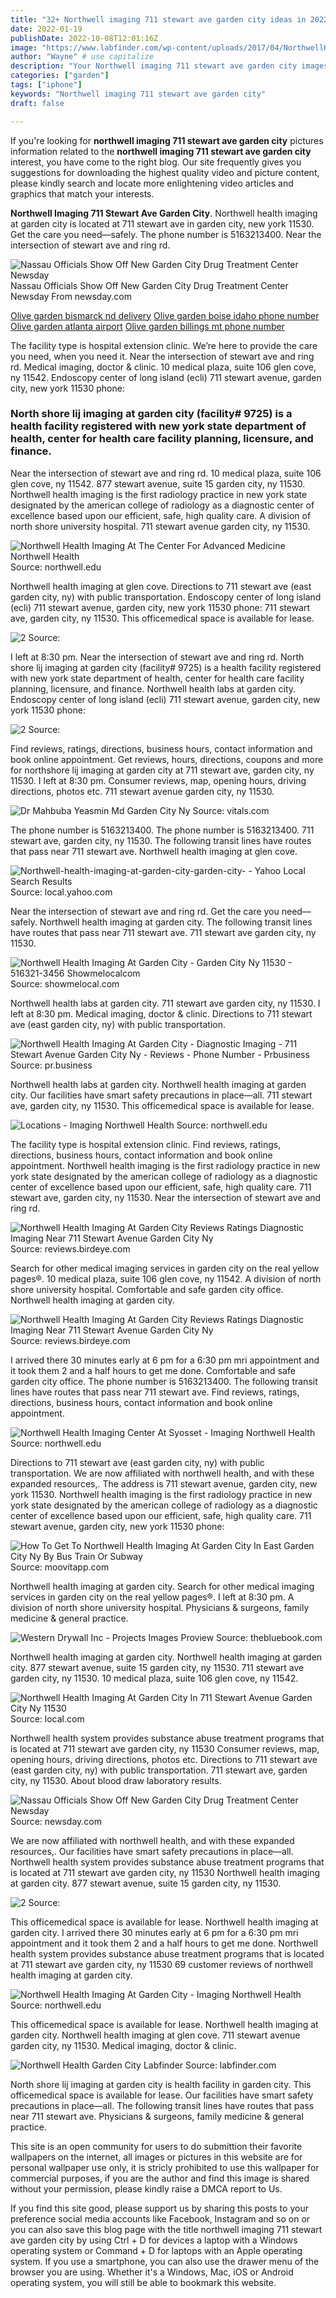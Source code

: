 ```yaml
---
title: "32+ Northwell imaging 711 stewart ave garden city ideas in 2022 "
date: 2022-01-19
publishDate: 2022-10-08T12:01:16Z
image: "https://www.labfinder.com/wp-content/uploads/2017/04/NorthwellHealth.png"
author: "Wayne" # use capitalize
description: "Your Northwell imaging 711 stewart ave garden city images are available. Northwell imaging 711 stewart ave garden city are a topic that is being searched for and liked by netizens now. You can Find and Download the Northwell imaging 711 stewart ave garden city files here. Find and Download all royalty-free photos."
categories: ["garden"]
tags: ["iphone"]
keywords: "Northwell imaging 711 stewart ave garden city"
draft: false

---
```


If you're looking for **northwell imaging 711 stewart ave garden city** pictures information related to the **northwell imaging 711 stewart ave garden city** interest, you have come to the right  blog.  Our site frequently  gives you  suggestions  for downloading  the highest  quality video and picture  content, please kindly search and locate more enlightening video articles and graphics  that match your interests.

**Northwell Imaging 711 Stewart Ave Garden City**. Northwell health imaging at garden city is located at 711 stewart ave in garden city, new york 11530. Get the care you need—safely. The phone number is 5163213400. Near the intersection of stewart ave and ring rd.

![Nassau Officials Show Off New Garden City Drug Treatment Center Newsday](https://cdn.newsday.com/polopoly_fs/1.14119170.1504834543!/httpImage/image.jpeg_gen/derivatives/landscape_1280/image.jpeg "Nassau Officials Show Off New Garden City Drug Treatment Center Newsday")
Nassau Officials Show Off New Garden City Drug Treatment Center Newsday From newsday.com

[Olive garden bismarck nd delivery](/olive-garden-bismarck-nd-delivery/)
[Olive garden boise idaho phone number](/olive-garden-boise-idaho-phone-number/)
[Olive garden atlanta airport](/olive-garden-atlanta-airport/)
[Olive garden billings mt phone number](/olive-garden-billings-mt-phone-number/)

The facility type is hospital extension clinic. We’re here to provide the care you need, when you need it. Near the intersection of stewart ave and ring rd. Medical imaging, doctor &amp; clinic. 10 medical plaza, suite 106 glen cove, ny 11542. Endoscopy center of long island (ecli) 711 stewart avenue, garden city, new york 11530 phone:

### North shore lij imaging at garden city (facility# 9725) is a health facility registered with new york state department of health, center for health care facility planning, licensure, and finance.

Near the intersection of stewart ave and ring rd. 10 medical plaza, suite 106 glen cove, ny 11542. 877 stewart avenue, suite 15 garden city, ny 11530. Northwell health imaging is the first radiology practice in new york state designated by the american college of radiology as a diagnostic center of excellence based upon our efficient, safe, high quality care. A division of north shore university hospital. 711 stewart avenue garden city, ny 11530.


![Northwell Health Imaging At The Center For Advanced Medicine Northwell Health](https://dam.northwell.edu/m/6e48e536508deb00/Drupal-web_imaging_CFAM.jpg "Northwell Health Imaging At The Center For Advanced Medicine Northwell Health")
Source: northwell.edu

Northwell health imaging at glen cove. Directions to 711 stewart ave (east garden city, ny) with public transportation. Endoscopy center of long island (ecli) 711 stewart avenue, garden city, new york 11530 phone: 711 stewart ave, garden city, ny 11530. This officemedical space is available for lease.

![2](QXWDcZI3ip_brM "2")
Source: 

I left at 8:30 pm. Near the intersection of stewart ave and ring rd. North shore lij imaging at garden city (facility# 9725) is a health facility registered with new york state department of health, center for health care facility planning, licensure, and finance. Northwell health labs at garden city. Endoscopy center of long island (ecli) 711 stewart avenue, garden city, new york 11530 phone:

![2](JZbu_HmWa4nYdM "2")
Source: 

Find reviews, ratings, directions, business hours, contact information and book online appointment. Get reviews, hours, directions, coupons and more for northshore lij imaging at garden city at 711 stewart ave, garden city, ny 11530. I left at 8:30 pm. Consumer reviews, map, opening hours, driving directions, photos etc. 711 stewart avenue garden city, ny 11530.

![Dr Mahbuba Yeasmin Md Garden City Ny](https://maps.internetbrands.com/osm_tiles2/17/38735/49271.png "Dr Mahbuba Yeasmin Md Garden City Ny")
Source: vitals.com

The phone number is 5163213400. The phone number is 5163213400. 711 stewart ave, garden city, ny 11530. The following transit lines have routes that pass near 711 stewart ave. Northwell health imaging at glen cove.

![Northwell-health-imaging-at-garden-city-garden-city- - Yahoo Local Search Results](https://sgws2.maps.yahoo.com/mapimage?mflags=MKYC&amp;appid=search&amp;locale=en_US&amp;imf=jpg&amp;imw=440&amp;imh=160&amp;zoom=16&amp;poi=%3B%2CGeneric-xs-gws%2C40.73158%2C-73.61283 "Northwell-health-imaging-at-garden-city-garden-city- - Yahoo Local Search Results")
Source: local.yahoo.com

Near the intersection of stewart ave and ring rd. Get the care you need—safely. Northwell health imaging at garden city. The following transit lines have routes that pass near 711 stewart ave. 711 stewart ave garden city, ny 11530.

![Northwell Health Imaging At Garden City - Garden City Ny 11530 - 516321-3456 Showmelocalcom](https://www.showmelocal.com/images/general/default.png "Northwell Health Imaging At Garden City - Garden City Ny 11530 - 516321-3456 Showmelocalcom")
Source: showmelocal.com

Northwell health labs at garden city. 711 stewart ave garden city, ny 11530. I left at 8:30 pm. Medical imaging, doctor &amp; clinic. Directions to 711 stewart ave (east garden city, ny) with public transportation.

![Northwell Health Imaging At Garden City - Diagnostic Imaging - 711 Stewart Avenue Garden City Ny - Reviews - Phone Number - Prbusiness](https://pr.business/cdn-images/B21Lc92 "Northwell Health Imaging At Garden City - Diagnostic Imaging - 711 Stewart Avenue Garden City Ny - Reviews - Phone Number - Prbusiness")
Source: pr.business

Northwell health labs at garden city. Northwell health imaging at garden city. Our facilities have smart safety precautions in place—all. 711 stewart ave, garden city, ny 11530. This officemedical space is available for lease.

![Locations - Imaging Northwell Health](https://dam.northwell.edu/m/6bc698f85c8246d4/Drupal-Web_8171013-441.jpg "Locations - Imaging Northwell Health")
Source: northwell.edu

The facility type is hospital extension clinic. Find reviews, ratings, directions, business hours, contact information and book online appointment. Northwell health imaging is the first radiology practice in new york state designated by the american college of radiology as a diagnostic center of excellence based upon our efficient, safe, high quality care. 711 stewart ave, garden city, ny 11530. Near the intersection of stewart ave and ring rd.

![Northwell Health Imaging At Garden City Reviews Ratings Diagnostic Imaging Near 711 Stewart Avenue Garden City Ny](https://d3cnqzq0ivprch.cloudfront.net/public-site/freeprod/assets/images/profile/healthcare.jpg "Northwell Health Imaging At Garden City Reviews Ratings Diagnostic Imaging Near 711 Stewart Avenue Garden City Ny")
Source: reviews.birdeye.com

Search for other medical imaging services in garden city on the real yellow pages®. 10 medical plaza, suite 106 glen cove, ny 11542. A division of north shore university hospital. Comfortable and safe garden city office. Northwell health imaging at garden city.

![Northwell Health Imaging At Garden City Reviews Ratings Diagnostic Imaging Near 711 Stewart Avenue Garden City Ny](https://ddjkm7nmu27lx.cloudfront.net/reviewer/9100f3276fd04e8fb047cb31adb9402c.jpeg "Northwell Health Imaging At Garden City Reviews Ratings Diagnostic Imaging Near 711 Stewart Avenue Garden City Ny")
Source: reviews.birdeye.com

I arrived there 30 minutes early at 6 pm for a 6:30 pm mri appointment and it took them 2 and a half hours to get me done. Comfortable and safe garden city office. The phone number is 5163213400. The following transit lines have routes that pass near 711 stewart ave. Find reviews, ratings, directions, business hours, contact information and book online appointment.

![Northwell Health Imaging Center At Syosset - Imaging Northwell Health](https://dam.northwell.edu/m/5e245d525a380b1d/Drupal-Web_04_01_18_NORTHWELL_SYOSSET03.jpg "Northwell Health Imaging Center At Syosset - Imaging Northwell Health")
Source: northwell.edu

Directions to 711 stewart ave (east garden city, ny) with public transportation. We are now affiliated with northwell health, and with these expanded resources,. The address is 711 stewart avenue, garden city, new york 11530. Northwell health imaging is the first radiology practice in new york state designated by the american college of radiology as a diagnostic center of excellence based upon our efficient, safe, high quality care. 711 stewart avenue, garden city, new york 11530 phone:

![How To Get To Northwell Health Imaging At Garden City In East Garden City Ny By Bus Train Or Subway](https://appassets.mvtdev.com/map/41/s/121/130886518.jpg "How To Get To Northwell Health Imaging At Garden City In East Garden City Ny By Bus Train Or Subway")
Source: moovitapp.com

Northwell health imaging at garden city. Search for other medical imaging services in garden city on the real yellow pages®. I left at 8:30 pm. A division of north shore university hospital. Physicians &amp; surgeons, family medicine &amp; general practice.

![Western Drywall Inc - Projects Images Proview](https://www.thebluebook.com/inc/img/qp/60043/projects2.JPG "Western Drywall Inc - Projects Images Proview")
Source: thebluebook.com

Northwell health imaging at garden city. Northwell health imaging at garden city. 877 stewart avenue, suite 15 garden city, ny 11530. 711 stewart ave garden city, ny 11530. 10 medical plaza, suite 106 glen cove, ny 11542.

![Northwell Health Imaging At Garden City In 711 Stewart Avenue Garden City Ny 11530](https://a.mktgcdn.com/p/b6cEFzRzS5dP2_apbIXUk58ovgpiRieEwou7W16TMI4/1.0000/425x425.png "Northwell Health Imaging At Garden City In 711 Stewart Avenue Garden City Ny 11530")
Source: local.com

Northwell health system provides substance abuse treatment programs that is located at 711 stewart ave garden city, ny 11530 Consumer reviews, map, opening hours, driving directions, photos etc. Directions to 711 stewart ave (east garden city, ny) with public transportation. 711 stewart ave, garden city, ny 11530. About blood draw laboratory results.

![Nassau Officials Show Off New Garden City Drug Treatment Center Newsday](https://cdn.newsday.com/polopoly_fs/1.14119170.1504834543!/httpImage/image.jpeg_gen/derivatives/landscape_1280/image.jpeg "Nassau Officials Show Off New Garden City Drug Treatment Center Newsday")
Source: newsday.com

We are now affiliated with northwell health, and with these expanded resources,. Our facilities have smart safety precautions in place—all. Northwell health system provides substance abuse treatment programs that is located at 711 stewart ave garden city, ny 11530 Northwell health imaging at garden city. 877 stewart avenue, suite 15 garden city, ny 11530.

![2](wvJbWQYkBPWaeM "2")
Source: 

This officemedical space is available for lease. Northwell health imaging at garden city. I arrived there 30 minutes early at 6 pm for a 6:30 pm mri appointment and it took them 2 and a half hours to get me done. Northwell health system provides substance abuse treatment programs that is located at 711 stewart ave garden city, ny 11530 69 customer reviews of northwell health imaging at garden city.

![Northwell Health Imaging At Garden City - Imaging Northwell Health](https://dam.northwell.edu/m/403d20931ecc56ce/Drupal-Web_04_01_18_NORTHWELL_GARDENCITY04.jpg "Northwell Health Imaging At Garden City - Imaging Northwell Health")
Source: northwell.edu

This officemedical space is available for lease. Northwell health imaging at garden city. Northwell health imaging at glen cove. 711 stewart avenue garden city, ny 11530. Medical imaging, doctor &amp; clinic.

![Northwell Health Garden City Labfinder](https://www.labfinder.com/wp-content/uploads/2017/04/NorthwellHealth.png "Northwell Health Garden City Labfinder")
Source: labfinder.com

North shore lij imaging at garden city is health facility in garden city. This officemedical space is available for lease. Our facilities have smart safety precautions in place—all. The following transit lines have routes that pass near 711 stewart ave. Physicians &amp; surgeons, family medicine &amp; general practice.

This site is an open community for users to do submittion their favorite wallpapers on the internet, all images or pictures in this website are for personal wallpaper use only, it is stricly prohibited to use this wallpaper for commercial purposes, if you are the author and find this image is shared without your permission, please kindly raise a DMCA report to Us.

If you find this site good, please support us by sharing this posts to your preference social media accounts like Facebook, Instagram and so on or you can also save this blog page with the title northwell imaging 711 stewart ave garden city by using Ctrl + D for devices a laptop with a Windows operating system or Command + D for laptops with an Apple operating system. If you use a smartphone, you can also use the drawer menu of the browser you are using. Whether it's a Windows, Mac, iOS or Android operating system, you will still be able to bookmark this website.
